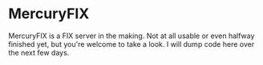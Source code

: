MercuryFIX
==========

MercuryFIX is a FIX server in the making. Not at all usable or even halfway finished yet, but you're welcome to take a look. I will dump code here over the next few days.
